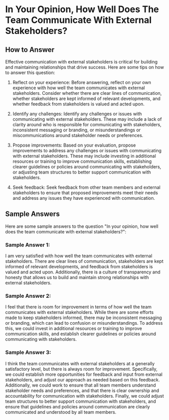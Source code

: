 In Your Opinion, How Well Does The Team Communicate With External Stakeholders?
======================================================================================================

How to Answer
-------------

Effective communication with external stakeholders is critical for building and maintaining relationships that drive success. Here are some tips on how to answer this question:

1. Reflect on your experience: Before answering, reflect on your own experience with how well the team communicates with external stakeholders. Consider whether there are clear lines of communication, whether stakeholders are kept informed of relevant developments, and whether feedback from stakeholders is valued and acted upon.

2. Identify any challenges: Identify any challenges or issues with communicating with external stakeholders. These may include a lack of clarity around who is responsible for communicating with stakeholders, inconsistent messaging or branding, or misunderstandings or miscommunications around stakeholder needs or preferences.

3. Propose improvements: Based on your evaluation, propose improvements to address any challenges or issues with communicating with external stakeholders. These may include investing in additional resources or training to improve communication skills, establishing clearer guidelines or policies around communicating with stakeholders, or adjusting team structures to better support communication with stakeholders.

4. Seek feedback: Seek feedback from other team members and external stakeholders to ensure that proposed improvements meet their needs and address any issues they have experienced with communication.

Sample Answers
--------------

Here are some sample answers to the question "In your opinion, how well does the team communicate with external stakeholders?":

### Sample Answer 1:

I am very satisfied with how well the team communicates with external stakeholders. There are clear lines of communication, stakeholders are kept informed of relevant developments, and feedback from stakeholders is valued and acted upon. Additionally, there is a culture of transparency and honesty that allows us to build and maintain strong relationships with external stakeholders.

### Sample Answer 2:

I feel that there is room for improvement in terms of how well the team communicates with external stakeholders. While there are some efforts made to keep stakeholders informed, there may be inconsistent messaging or branding, which can lead to confusion or misunderstandings. To address this, we could invest in additional resources or training to improve communication skills, and establish clearer guidelines or policies around communicating with stakeholders.

### Sample Answer 3:

I think the team communicates with external stakeholders at a generally satisfactory level, but there is always room for improvement. Specifically, we could establish more opportunities for feedback and input from external stakeholders, and adjust our approach as needed based on this feedback. Additionally, we could work to ensure that all team members understand stakeholder needs and preferences, and that there is clear ownership and accountability for communication with stakeholders. Finally, we could adjust team structures to better support communication with stakeholders, and ensure that guidelines and policies around communication are clearly communicated and understood by all team members.
